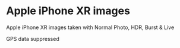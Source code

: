 # Apple iPhone XR images

Apple iPhone XR images taken with Normal Photo, HDR, Burst & Live

GPS data suppressed
